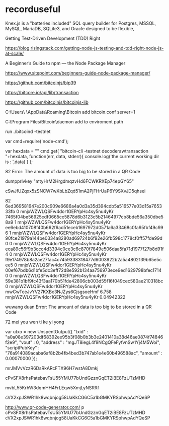 # recorduseful

Knex.js is a "batteries included" SQL query builder for Postgres, MSSQL, MySQL, MariaDB, SQLite3, and Oracle designed to be flexible,

Getting Test-Driven Development (TDD) Right

https://blog.risingstack.com/getting-node-js-testing-and-tdd-right-node-js-at-scale/

A Beginner’s Guide to npm — the Node Package Manager

https://www.sitepoint.com/beginners-guide-node-package-manager/

https://github.com/bitcoinjs/bip39

https://bitcore.io/api/lib/transaction

https://github.com/bitcoinjs/bitcoinjs-lib


C:\Users\  \AppData\Roaming\Bitcoin add bitcoin.conf  server=1

C:\Program Files\Bitcoin\daemon add to enviroment path

run ./bitcoind -testnet


var cmd=require('node-cmd');

var hexdata = ""
   cmd.get(
        "bitcoin-cli -testnet decoderawtransaction "+hexdata,
        function(err, data, stderr){
            console.log('the current working dir is : ',data)
        }
    );


82 Error: The amount of data is too big to be stored in a QR Code


dumpprivkey "mtyHrM2HrgdmqzvHd6FCWKRXEp74epGY65"

cSwJfUZqxx5zSNCW7wXbLbZqd51mA2PjFHrUaP6Y9SXvJD5qhsei




82 6ed369581647e200c909e6686a4a0d3a35d394cdb5a516577e03d15a765333fb 0 mnjxWZWLQSFw4dor1GERYpHc4sy5nu4yKr 7465f04be56925cdf0665cc5878d6b3123c5b21464977cb8bde56a350dbe58a9 1 mnjxWZWLQSFw4dor1GERYpHc4sy5nu4yKr ee6ebd410708f40b662f6ad51eceb1697972d0571a6a33468c0fa95fbf49c996 1 mnjxWZWLQSFw4dor1GERYpHc4sy5nu4yKr 90fce21979a144be0334a8280ad69724b6f92e26fb598c1778cf0ff57fde99d0 0 mnjxWZWLQSFw4dor1GERYpHc4sy5nu4yKr eca89c56f9b3ccc4d3394c0ce3c6c870f7849e506daa5fa71d1977f27b8d91f4 0 mnjxWZWLQSFw4dor1GERYpHc4sy5nu4yKr f9e174978b8a2ae27fac4c7459338318477d6003922b2a5a4802139b65e5cee5 0 mnjxWZWLQSFw4dor1GERYpHc4sy5nu4yKr 00ef67bdb6d1bfe5dc3eff72d8e592b134aa756973ece9ed1629798bfec17140 0 mnjxWZWLQSFw4dor1GERYpHc4sy5nu4yKr 59e381b1bf9fc43f3aa170b51fde42806cb003d55f16f049cec580ae210318bc 0 mnjxWZWLQSFw4dor1GERYpHc4sy5nu4yKr mwCwTceJvYV27KXBc3NJZys6CjsgsoeHmf 6.758 mnjxWZWLQSFw4dor1GERYpHc4sy5nu4yKr 0.04942322

wuwang duan   Error: The amount of data is too big to be stored in a QR Code

72 mei you wen ti ke yi yong


var utxo = new UnspentOutput({
  "txid" : "a0a08e397203df68392ee95b3f08b0b3b3e2401410a38d46ae0874f74846f2e9",
  "vout" : 0,
  "address" : "mgJT8iegL4f9NCgQFeFyfvnSw1Yj4M5Woi",
  "scriptPubKey" : "76a914089acaba6af8b2b4fb4bed3b747ab1e4e60b496588ac",
  "amount" : 0.00070000
});



mrJMVvVzzR6DsRkARcFTX96H7wstA8Dmkj

cPvSFX8rhsPatebavTsU55YMU77bUndGzznGqET2iBE8FzUTzMHD

mvbL55KrhW3dqmHH4FrLEqw5XmjLyNSRRf

cVX2xpJSWR1hk8wqbnjog58UaKkCG6C5a1bGMKYRSphwpAdYQeSP

http://www.qr-code-generator.com/
p cPvSFX8rhsPatebavTsU55YMU77bUndGzznGqET2iBE8FzUTzMHD cVX2xpJSWR1hk8wqbnjog58UaKkCG6C5a1bGMKYRSphwpAdYQeSP
